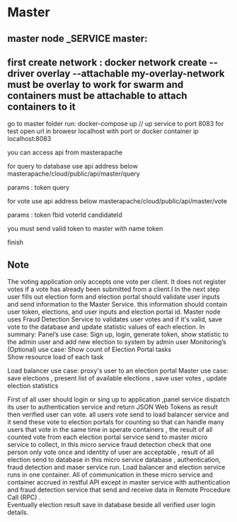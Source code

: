 # Master
master node 
_SERVICE master:
----------------------------
first create network :
docker network create --driver overlay --attachable my-overlay-network
must be overlay to work for  swarm and containers 
must be attachable to attach containers to it
----------------------------
go to master folder 
run:
docker-compose up // up service to port 8083
for test open url in browesr localhost with port or docker container ip
localhost:8083

you can access api from masterapache

for query to database use api address below
masterapache/cloud/public/api/master/query

params : token
		 query
		 
for vote use api address below
masterapache/cloud/public/api/master/vote

params : token
		 fbid
		 voterId
		 candidateId
		 
you must send valid token to master with name token


finish




Note
----

The voting application only accepts one vote per client. It does not register votes if a vote has already been submitted from a client.I
In the next step user fills out election form and election portal should validate user inputs and send information to the Master Service. this information should contain user token, elections, and user inputs and election portal id.
Master node uses Fraud Detection Service to validates user votes and if it's valid, save vote to the database and update statistic values of each election.
In summary: Panel’s use case: 
Sign up, login, generate token, show statistic to the admin user and add new election to system by admin user
Monitoring’s (Optional) use case: 
Show count of Election Portal tasks  
Show resource load of each task

 Load balancer use case: proxy's user to an election portal
 Master use case:  save elections , present list of available elections , save user votes , update election statistics

First of all user should login or sing up to application ,panel service  dispatch its user to authentication service  and return JSON Web Tokens as result then verified user can vote.
 all users vote send to load balancer service and it send these vote to  election  portals for counting   so that can handle many users that vote in the same time in sperate containers , the result of all counted vote from each election portal service send to master micro service to collect, in this micro service fraud detection check that one person only  vote once  and identity of user are acceptable , result of all election send to database in this micro service  database , authentication, fraud detection and maser service run. Load balancer and election service runs in one container. All of communication in these micro service and container accrued in restful API except in master service with authentication and fraud detection service that send and receive data in Remote Procedure Call (RPC) .   
Eventually election result save in database beside all verified user login details.
  
